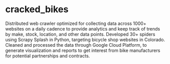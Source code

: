 # cracked_bikes

Distributed web crawler optimized for collecting data across 1000+ websites on a daily cadence to provide analytics and keep track of trends by make, stock, location, and other data points. Developed 30+ spiders using Scrapy Splash in Python, targeting bicycle shop websites in Colorado. Cleaned and processed the data through Google Cloud Platform, to generate visualization and reports to get interest from bike manufacturers for potential partnerships and contracts.
